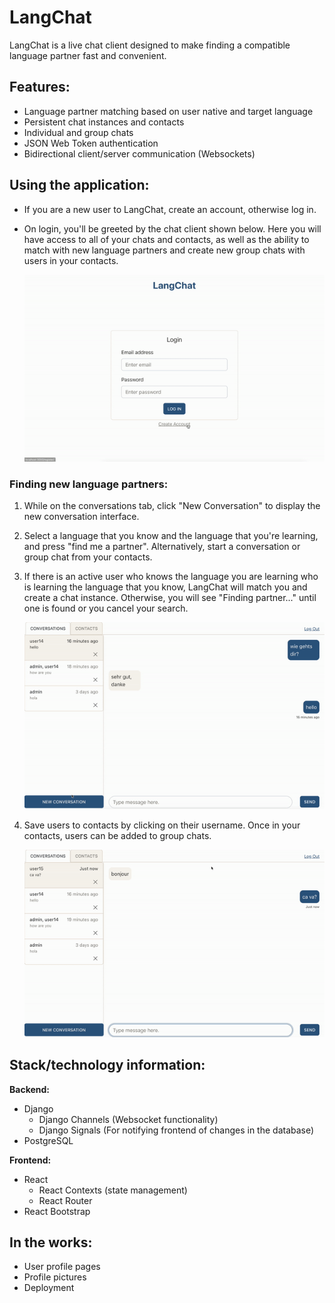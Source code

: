 **LangChat**
============

LangChat is a live chat client designed to make finding a compatible language partner fast and convenient.

Features:
---------

*   Language partner matching based on user native and target language
*   Persistent chat instances and contacts
*   Individual and group chats
*   JSON Web Token authentication
*   Bidirectional client/server communication (Websockets)

Using the application:
----------------------

*   If you are a new user to LangChat, create an account, otherwise log in.
    
*   On login, you'll be greeted by the chat client shown below. Here you will have access to all of your chats and contacts, as well as the ability to match with new language partners and create new group chats with users in your contacts.
    
    ![alt text](https://github.com/bcvance/LangChatReact/blob/dev/backend/chat_api/readme_media/langchat_login.gif)

### Finding new language partners:

1.  While on the conversations tab, click "New Conversation" to display the new conversation interface.
    
2.  Select a language that you know and the language that you're learning, and press "find me a partner". Alternatively, start a conversation or group chat from your contacts.
    
3.  If there is an active user who knows the language you are learning who is learning the language that you know, LangChat will match you and create a chat instance. Otherwise, you will see "Finding partner..." until one is found or you cancel your search.
    
    ![alt text](https://github.com/bcvance/LangChatReact/blob/dev/backend/chat_api/readme_media/partner_match.gif)
4.  Save users to contacts by clicking on their username. Once in your contacts, users can be added to group chats.
    
    ![alt text](https://github.com/bcvance/LangChatReact/blob/dev/backend/chat_api/readme_media/save_contact.gif)

Stack/technology information:
-----------------------------
**Backend:**
* Django
    - Django Channels (Websocket functionality)
    - Django Signals (For notifying frontend of changes in the database)
* PostgreSQL

**Frontend:**
* React
    - React Contexts (state management)
    - React Router
* React Bootstrap

In the works:
-------------

*   User profile pages
*   Profile pictures
*   Deployment
